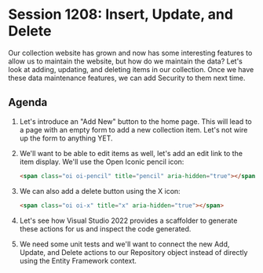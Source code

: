 # Session 1208: Insert, Update, and Delete

Our collection website has grown and now has some interesting features to allow us to maintain the website, but how do we maintain the data?  Let's look at adding, updating, and deleting items in our collection.  Once we have these data maintenance features, we can add Security to them next time. 

## Agenda

1. Let's introduce an "Add New" button to the home page.  This will lead to a page with an empty form to add a new collection item.  Let's not wire up the form to anything YET.
1. We'll want to be able to edit items as well, let's add an edit link to the item display.  We'll use the Open Iconic pencil icon:  

    ```html
    <span class="oi oi-pencil" title="pencil" aria-hidden="true"></span>
    ```

1. We can also add a delete button using the X icon:

    ```html
    <span class="oi oi-x" title="x" aria-hidden="true"></span>
    ```

1. Let's see how Visual Studio 2022 provides a scaffolder to generate these actions for us and inspect the code generated.

1. We need some unit tests and we'll want to connect the new Add, Update, and Delete actions to our Repository object instead of directly using the Entity Framework context.
